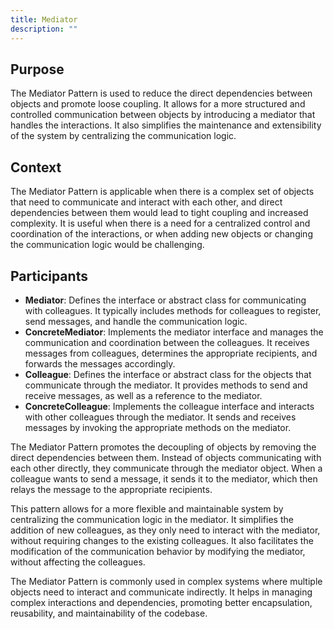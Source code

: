 ```yaml
---
title: Mediator
description: ""
---
```


## Purpose
The Mediator Pattern is used to reduce the direct dependencies between objects and promote loose coupling. It allows for a more structured and controlled communication between objects by introducing a mediator that handles the interactions. It also simplifies the maintenance and extensibility of the system by centralizing the communication logic.

## Context
The Mediator Pattern is applicable when there is a complex set of objects that need to communicate and interact with each other, and direct dependencies between them would lead to tight coupling and increased complexity. It is useful when there is a need for a centralized control and coordination of the interactions, or when adding new objects or changing the communication logic would be challenging.

## Participants

- **Mediator**: Defines the interface or abstract class for communicating with colleagues. It typically includes methods for colleagues to register, send messages, and handle the communication logic.
- **ConcreteMediator**: Implements the mediator interface and manages the communication and coordination between the colleagues. It receives messages from colleagues, determines the appropriate recipients, and forwards the messages accordingly.
- **Colleague**: Defines the interface or abstract class for the objects that communicate through the mediator. It provides methods to send and receive messages, as well as a reference to the mediator.
- **ConcreteColleague**: Implements the colleague interface and interacts with other colleagues through the mediator. It sends and receives messages by invoking the appropriate methods on the mediator.

The Mediator Pattern promotes the decoupling of objects by removing the direct dependencies between them. Instead of objects communicating with each other directly, they communicate through the mediator object. When a colleague wants to send a message, it sends it to the mediator, which then relays the message to the appropriate recipients.

This pattern allows for a more flexible and maintainable system by centralizing the communication logic in the mediator. It simplifies the addition of new colleagues, as they only need to interact with the mediator, without requiring changes to the existing colleagues. It also facilitates the modification of the communication behavior by modifying the mediator, without affecting the colleagues.

The Mediator Pattern is commonly used in complex systems where multiple objects need to interact and communicate indirectly. It helps in managing complex interactions and dependencies, promoting better encapsulation, reusability, and maintainability of the codebase.
